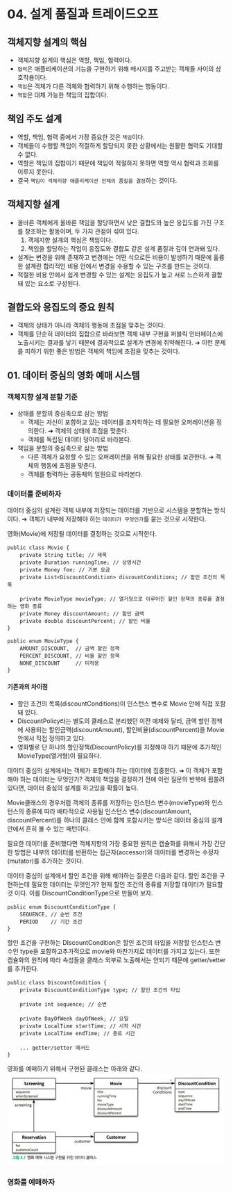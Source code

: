 # 04. 설계 품질과 트레이드오프
## 객체지향 설계의 핵심
* 객체지향 설계의 핵심은 역할, 책임, 협력이다.
* `협력`은 애플리케이션의 기능을 구현하기 위해 메시지를 주고받는 객체들 사이의 상호작용이다.
* `책임`은 객체가 다른 객체와 협력하기 위해 수행하는 행동이다.
* `역할`은 대체 가능한 책임의 집합이다.

## 책임 주도 설계
* 역할, 책임, 협력 중에서 가장 중요한 것은 `책임`이다.
* 객체들이 수행할 책임이 적절하게 할당되지 못한 상황에서는 원활한 협력도 기대할 수 없다.
* 역할은 책임의 집합이기 때문에 책임이 적절하지 못하면 역할 역시 협력과 조화를 이루지 못한다.
* 결국 `책임이 객체지향 애플리케이션 전체의 품질을 결정`하는 것이다.

## 객체지향 설계
* 올바른 객체에게 올바른 책임을 할당하면서 낮은 결합도와 높은 응집도를 가진 구조를 창조하는 활동이며, 두 가지 관점이 섞여 있다.
  1. 객체지향 설계의 핵심은 책임이다.
  2. 책임을 할당하는 작업이 응집도와 결합도 같은 설계 품질과 깊이 연과돼 있다.
* 설계는 변경을 위해 존재하고 변경에는 어떤 식으로든 비용이 발생하기 때문에 훌륭한 설계란 합리적인 비용 안에서 변경을 수용할 수 있는 구조를 만드는 것이다.
* 적절한 비용 안에서 쉽게 변경할 수 있는 설계는 응집도가 높고 서로 느슨하게 결합돼 있는 요소로 구성된다.

## 결합도와 응집도의 중요 원칙
* 객체의 상태가 아니라 객체의 행동에 초점을 맞추는 것이다.
* 객체를 단순히 데이터의 집합으로 바라보면 객체 내부 구현을 퍼블릭 인터페이스에 노출시키는 결과를 낳기 때문에 결과적으로 설계가 변경에 취약해진다. ➔ 이런 문제를 피하기 위한 좋은 방법은 객체의 책임에 초점을 맞추는 것이다.

## 01. 데이터 중심의 영화 예매 시스템
### 객체지향 설계 분할 기준
* 상태를 분할의 중심축으로 삼는 방법
  * 객체는 자신이 포함하고 있는 데이터를 조자학하는 데 필요한 오퍼레이션을 정의한다. ➔ 객체의 상태에 초점을 맞춘다.
  * 객체를 독립된 데이터 덩어리로 바라본다.
* 책임을 분할의 중심축으로 삼는 방법
  * 다른 객체가 요청할 수 있는 오퍼레이션을 위해 필요한 상태를 보관한다. ➔ 객체의 행동에 초점을 맞춘다.
  * 객체를 협력하는 공동체의 일원으로 바라본다.

### 데이터를 준비하자
데이터 중심의 설계란 객체 내부에 저장되는 데이터를 기반으로 시스템을 분할하는 방식이다. ➔ 객체가 내부에 저장해야 하는 `데이터가 무엇인가`를 묻는 것으로 시작한다.

영화(Movie)에 저장될 데이터를 결정하는 것으로 시작한다.
```
public class Movie {
    private String title; // 제목
    private Duration runningTime; // 상영시간
    private Money fee; // 기본 요금
    private List<DiscountCondition> discountConditions; // 할인 조건의 목록

    private MovieType movieType; // 열거형으로 이루어진 할인 정책의 종류를 결정하는 영화 종류
    private Money discountAmount; // 할인 금액
    private double discountPercent; // 할인 비율
}
```
```
public enum MovieType { 
    AMOUNT_DISCOUNT,  // 금액 할인 정책
    PERCENT_DISCOUNT, // 비율 할인 정책
    NONE_DISCOUNT     // 미적용
}
```

#### 기존과의 차이점
* 할인 조건의 목록(discountConditions)이 인스턴스 변수로 Movie 안에 직접 포함돼 있다.
* DiscountPolicy라는 별도의 클래스로 분리했던 이전 예제와 달리, 금액 할인 정책에 사용되는 할인금액(discountAmount), 할인비율(discountPercent)을 Movie안에서 직접 정의하고 있다.
* 영화별로 단 하나의 할인정책(DiscountPolicy)를 지정해야 하기 때문에 추가적인 MovieType(열거형)이 필요하다.

데이터 중심의 설계에서는 객체가 포함해야 하는 데이터에 집중한다. ➔ 이 객체가 포함해야 하는 데이터는 무엇인가? 객체의 책임을 결정하기 전에 이런 질문의 반복에 휩쓸려 있다면, 데이터 중심의 설계를 하고있을 확률이 높다.

Movie클래스의 경우처럼 객체의 종류를 저장하는 인스턴스 변수(movieType)와 인스턴스의 종류에 따라 배타적으로 사용될 인스턴스 변수(discountAmount, discountPercent)를 하나의 클래스 안에 함께 포함시키는 방식은 데이터 중심의 설계 안에서 흔히 볼 수 있는 패턴이다.

필요한 데이터를 준비했다면 객체지향의 가장 중요한 원칙은 캡슐화를 위해서 가장 간단한 방법은 내부의 데이터를 반환하는 접근자(accessor)와 데이터를 변경하는 수정자(mutator)를 추가하는 것이다.

데이터 중심의 설계에서 할인 조건을 위해 해야하는 질문은 다음과 같다.
할인 조건을 구현하는데 필요한 데이터는 무엇인가? 현재 할인 조건의 종류를 저장할 데이터가 필요할것 이다.
이를 DiscountConditionType으로 만들어 보자.
```
public enum DiscountConditionType {
    SEQUENCE, // 순번 조건
    PERIOD    // 기간 조건
}
```

할인 조건을 구현하는 DIscountCondition은 할인 조건의 타입을 저장할 인스턴스 변수인 type을 포함하고추가적으로 movie와 마찬가지로 데이터를 가지고 있는다. 또한 캡슐화의 원칙에 따라 속성들을 클래스 외부로 노출해서는 안되기 때문에 getter/setter를 추가한다.
```
public class DiscountCondition { 
    private DiscountConditionType type; // 할인 조건의 타입

    private int sequence; // 순번

    private DayOfWeek dayOfWeek; // 요일
    private LocalTime startTime; // 시작 시간
    private LocalTime endTime; // 종료 시간

    ... getter/setter 메서드
}
```

영화를 예매하기 위해서 구현된 클래스는 아래와 같다.
<img src="./image/그림%204.1.png">

### 영화를 예매하자